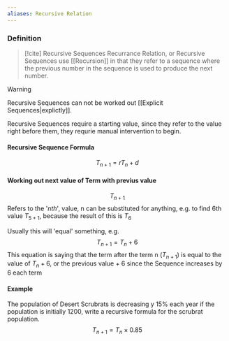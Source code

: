 ```yaml
---
aliases: Recursive Relation
---
```


### Definition
>[!cite] Recursive Sequences
Recurrance Relation, or Recursive Sequences use [[Recursion]] in that they refer to a sequence where the previous number in the sequence is used to produce the next number.

>[!warning]
>Recursive Sequences can not be worked out [[Explicit Sequences|explictly]].

Recursive Sequences require a starting value, since they refer to the value right before them, they requrie manual intervention to begin.

#### Recursive Sequence Formula
$$T_{n+1}=rT_n+d$$


#### Working out next value of Term with previus value
$$T_{n+1}$$Refers to the '*nth*', value, n can be substituted for anything, e.g. to find 6th value $T_{5+1}$, because the result of this is $T_{6}$

Usually this will 'equal' something, e.g.
$$T_{n+1}=T_n + 6$$
This equation is saying that the term after the term n ($T_{n+1}$) is equal to the value of $T_n+6$, or the previous value + 6 since the Sequence increases by 6 each term

#### Example
The population of Desert Scrubrats is decreasing y 15% each year if the population is initially 1200, write a recursive formula for the scrubrat population.
$$T_{n+1}= T_n \times 0.85$$




 
